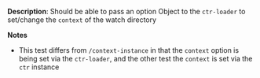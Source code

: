 __Description__: Should be able to pass an option Object to the `ctr-loader` to set/change the `context` of the watch directory

__Notes__

+ This test differs from `/context-instance` in that the `context` option is being set via the `ctr-loader`, and the other test the `context` is set via the `ctr` instance

